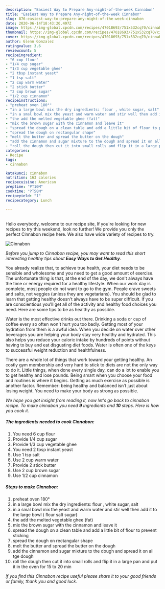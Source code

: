 ```yaml
---
description: "Easiest Way to Prepare Any-night-of-the-week Cinnabon"
title: "Easiest Way to Prepare Any-night-of-the-week Cinnabon"
slug: 876-easiest-way-to-prepare-any-night-of-the-week-cinnabon
date: 2020-06-14T18:43:20.497Z
image: https://img-global.cpcdn.com/recipes/47018693/751x532cq70/cinnabon-recipe-main-photo.jpg
thumbnail: https://img-global.cpcdn.com/recipes/47018693/751x532cq70/cinnabon-recipe-main-photo.jpg
cover: https://img-global.cpcdn.com/recipes/47018693/751x532cq70/cinnabon-recipe-main-photo.jpg
author: Glenn Gonzalez
ratingvalue: 3.6
reviewcount: 5
recipeingredient:
- "6 cup flour"
- "1/4 cup sugar"
- "1/3 cup vegetable ghee"
- "2 tbsp instant yeast"
- "1 tsp salt"
- "2 cup warm water"
- "2 stick butter"
- "2 cup brown sugar"
- "1/2 cup cinnamon"
recipeinstructions:
- "preheat oven 180°"
- "in a large bowl mix the dry ingredients: flour , white sugar, salt"
- "in a smal bowl mix the yeast and warm water and stir well then add it to the large bowl ( flour salt sugar)"
- "the add the melted vegetable ghee (fat)"
- "mix the brown sugar with the cinnamon and leave it"
- "spread the dough on a clean table and add a little bit of flour to prevent sticking"
- "spread the dough on rectangular shape"
- "melt the butter and spread the butter on the dough"
- "add the cinnamon and sugar mixture to the dough and spread it on all tge dough"
- "roll the dough then cut it into small rolls and flip it in a large pan and put it in the oven for 15 to 20 min"
categories:
- Recipe
tags:
- cinnabon

katakunci: cinnabon 
nutrition: 163 calories
recipecuisine: American
preptime: "PT10M"
cooktime: "PT58M"
recipeyield: "1"
recipecategory: Lunch

---
```

<br>
Hello everybody, welcome to our recipe site, If you're looking for new recipes to try this weekend, look no further! We provide you only the perfect Cinnabon recipe here. We also have wide variety of recipes to try.
<br>


![Cinnabon](https://img-global.cpcdn.com/recipes/47018693/751x532cq70/cinnabon-recipe-main-photo.jpg)

<i>Before you jump to Cinnabon recipe, you may want to read this short interesting healthy tips about <strong>Easy Ways to Get Healthy</strong>.</i>

You already realize that, to achieve true health, your diet needs to be sensible and wholesome and you need to get a good amount of exercise. The unfortunate thing is that, at the end of the day, we don't always have the time or energy required for a healthy lifestyle. When our work day is complete, most people do not want to go to the gym. People crave sweets and salts, not veggies (unless they are vegetarians). You should be glad to learn that getting healthy doesn't always have to be super difficult. If you are conscientious you'll get all of the activity and healthy food choices you need. Here are some tips to be as healthy as possible.

Water is the most effective drinks out there. Drinking a soda or cup of coffee every so often won't hurt you too badly. Getting most of your hydration from them is a awful idea. When you decide on water over other beverages you are helping your body stay very healthy and hydrated. This also helps you reduce your caloric intake by hundreds of points without having to buy and eat disgusting diet foods. Water is often one of the keys to successful weight reduction and healthfulness.

There are a whole lot of things that work toward your getting healthy. An costly gym membership and very hard to stick to diets are not the only way to do it. Little things, when done every single day, can do a lot to enable you to get healthy and lose pounds. Being smart when you choose your food and routines is where it begins. Getting as much exercise as possible is another factor. Remember: being healthy and balanced isn’t just about losing weight. You need to make your body as strong as possible. 


<i>We hope you got insight from reading it, now let's go back to cinnabon recipe. To make cinnabon you need <strong>9</strong> ingredients and <strong>10</strong> steps. Here is how you cook it.
</i>

##### The ingredients needed to cook Cinnabon:

1. You need 6 cup flour
1. Provide 1/4 cup sugar
1. Provide 1/3 cup vegetable ghee
1. You need 2 tbsp instant yeast
1. Use 1 tsp salt
1. Use 2 cup warm water
1. Provide 2 stick butter
1. Use 2 cup brown sugar
1. Use 1/2 cup cinnamon


##### Steps to make Cinnabon:

1. preheat oven 180°
1. in a large bowl mix the dry ingredients: flour , white sugar, salt
1. in a smal bowl mix the yeast and warm water and stir well then add it to the large bowl ( flour salt sugar)
1. the add the melted vegetable ghee (fat)
1. mix the brown sugar with the cinnamon and leave it
1. spread the dough on a clean table and add a little bit of flour to prevent sticking
1. spread the dough on rectangular shape
1. melt the butter and spread the butter on the dough
1. add the cinnamon and sugar mixture to the dough and spread it on all tge dough
1. roll the dough then cut it into small rolls and flip it in a large pan and put it in the oven for 15 to 20 min


<i>If you find this Cinnabon recipe useful please share it to your good friends or family, thank you and good luck.</i>
